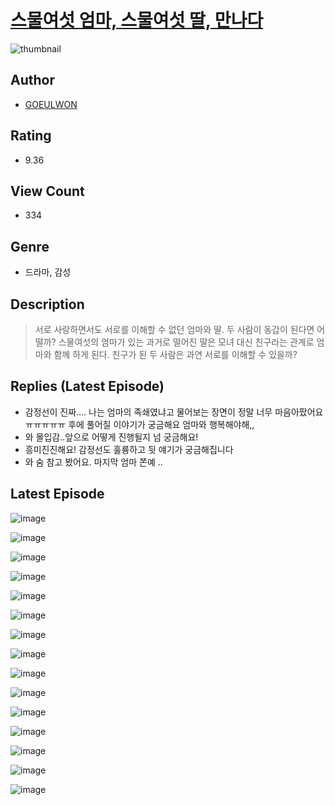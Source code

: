# [스물여섯 엄마, 스물여섯 딸, 만나다](https://comic.naver.com/challenge/list?titleId=810417)
![thumbnail](https://image-comic.pstatic.net/user_contents_data/challenge_comic/2023/05/23/272419/upload_7004611676615304801_480x623.jpeg)

## Author
- [GOEULWON](https://comic.naver.com/artistTitle?id=272419)

## Rating
- 9.36

## View Count
- 334

## Genre
- 드라마, 감성

## Description
> 서로 사랑하면서도 서로를 이해할 수 없던 엄마와 딸. 두 사람이 동갑이 된다면 어떨까? 스물여섯의 엄마가 있는 과거로 떨어진 딸은 모녀 대신 친구라는 관계로 엄마와 함께 하게 된다. 친구가 된 두 사람은 과연 서로를 이해할 수 있을까?

## Replies (Latest Episode)
- 감정선이 진짜.... 나는 엄마의 족쇄였냐고 물어보는 장면이 정말 너무 마음아팠어요ㅠㅠㅠㅠㅠ 후에 풀어질 이야기가 궁금해요 엄마와 행복해야해,,
- 와 몰입감..앞으로 어떻게 진행될지 넘 궁금해요!
- 흥미진진해요! 감정선도 훌륭하고 뒷 얘기가 궁금해집니다
- 와 숨 참고 봤어요. 마지막 엄마 쫀예 ..

## Latest Episode
![image](https://image-comic.pstatic.net/user_contents_data/challenge_comic/2023/05/23/272419/upload_3544953239174721588.jpeg)

![image](https://image-comic.pstatic.net/user_contents_data/challenge_comic/2023/05/26/272419/upload_3544385928957092918.jpeg)

![image](https://image-comic.pstatic.net/user_contents_data/challenge_comic/2023/05/23/272419/upload_3760897533320116326.jpeg)

![image](https://image-comic.pstatic.net/user_contents_data/challenge_comic/2023/05/23/272419/upload_3703193887438876983.jpeg)

![image](https://image-comic.pstatic.net/user_contents_data/challenge_comic/2023/05/23/272419/upload_3905799777693479218.jpeg)

![image](https://image-comic.pstatic.net/user_contents_data/challenge_comic/2023/05/23/272419/upload_7077741294476747829.jpeg)

![image](https://image-comic.pstatic.net/user_contents_data/challenge_comic/2023/05/23/272419/upload_3832899970602721893.jpeg)

![image](https://image-comic.pstatic.net/user_contents_data/challenge_comic/2023/05/23/272419/upload_3619036172215399989.jpeg)

![image](https://image-comic.pstatic.net/user_contents_data/challenge_comic/2023/05/23/272419/upload_7076952038314435686.jpeg)

![image](https://image-comic.pstatic.net/user_contents_data/challenge_comic/2023/05/23/272419/upload_3760564208676463665.jpeg)

![image](https://image-comic.pstatic.net/user_contents_data/challenge_comic/2023/05/23/272419/upload_3833515672096422201.jpeg)

![image](https://image-comic.pstatic.net/user_contents_data/challenge_comic/2023/05/23/272419/upload_3774410534735471414.jpeg)

![image](https://image-comic.pstatic.net/user_contents_data/challenge_comic/2023/05/23/272419/upload_7291386488286228786.jpeg)

![image](https://image-comic.pstatic.net/user_contents_data/challenge_comic/2023/05/23/272419/upload_7075779761437553764.jpeg)

![image](https://image-comic.pstatic.net/user_contents_data/challenge_comic/2023/05/23/272419/upload_7306305551227499573.jpeg)
